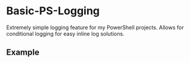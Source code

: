 # Basic-PS-Logging
Extremely simple logging feature for my PowerShell projects.
Allows for conditional logging for easy inline log solutions.


## Example
